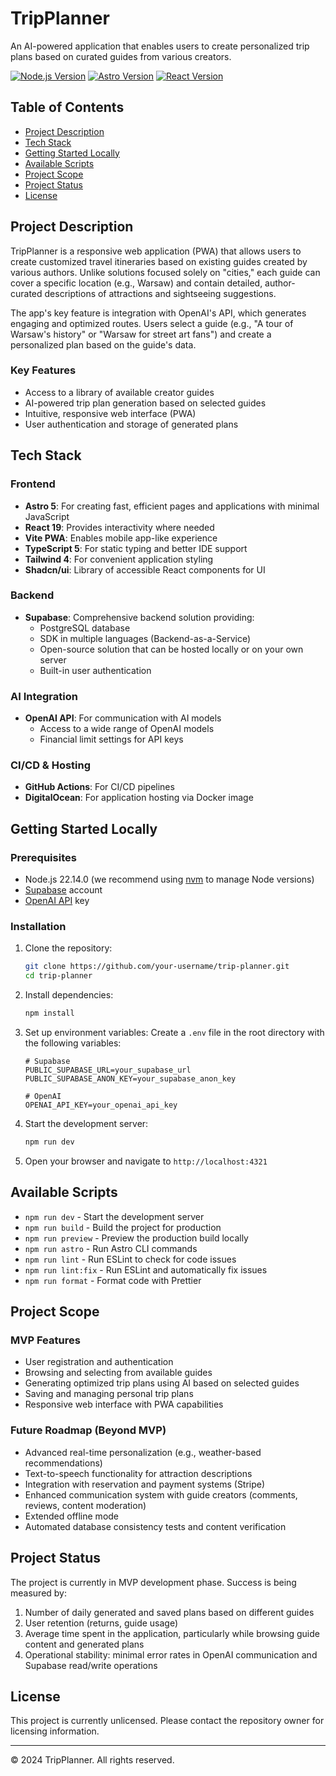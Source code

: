 # TripPlanner

An AI-powered application that enables users to create personalized trip plans based on curated guides from various creators.

[![Node.js Version](https://img.shields.io/badge/node-22.14.0-brightgreen.svg)](https://nodejs.org/)
[![Astro Version](https://img.shields.io/badge/astro-5.5.5-orange.svg)](https://astro.build/)
[![React Version](https://img.shields.io/badge/react-19.0.0-blue.svg)](https://reactjs.org/)

## Table of Contents

- [Project Description](#project-description)
- [Tech Stack](#tech-stack)
- [Getting Started Locally](#getting-started-locally)
- [Available Scripts](#available-scripts)
- [Project Scope](#project-scope)
- [Project Status](#project-status)
- [License](#license)

## Project Description

TripPlanner is a responsive web application (PWA) that allows users to create customized travel itineraries based on existing guides created by various authors. Unlike solutions focused solely on "cities," each guide can cover a specific location (e.g., Warsaw) and contain detailed, author-curated descriptions of attractions and sightseeing suggestions.

The app's key feature is integration with OpenAI's API, which generates engaging and optimized routes. Users select a guide (e.g., "A tour of Warsaw's history" or "Warsaw for street art fans") and create a personalized plan based on the guide's data.

### Key Features

- Access to a library of available creator guides
- AI-powered trip plan generation based on selected guides
- Intuitive, responsive web interface (PWA)
- User authentication and storage of generated plans

## Tech Stack

### Frontend
- **Astro 5**: For creating fast, efficient pages and applications with minimal JavaScript
- **React 19**: Provides interactivity where needed
- **Vite PWA**: Enables mobile app-like experience
- **TypeScript 5**: For static typing and better IDE support
- **Tailwind 4**: For convenient application styling
- **Shadcn/ui**: Library of accessible React components for UI

### Backend
- **Supabase**: Comprehensive backend solution providing:
  - PostgreSQL database
  - SDK in multiple languages (Backend-as-a-Service)
  - Open-source solution that can be hosted locally or on your own server
  - Built-in user authentication

### AI Integration
- **OpenAI API**: For communication with AI models
  - Access to a wide range of OpenAI models
  - Financial limit settings for API keys

### CI/CD & Hosting
- **GitHub Actions**: For CI/CD pipelines
- **DigitalOcean**: For application hosting via Docker image

## Getting Started Locally

### Prerequisites

- Node.js 22.14.0 (we recommend using [nvm](https://github.com/nvm-sh/nvm) to manage Node versions)
- [Supabase](https://supabase.io/) account
- [OpenAI API](https://openai.com/api/) key

### Installation

1. Clone the repository:
   ```bash
   git clone https://github.com/your-username/trip-planner.git
   cd trip-planner
   ```

2. Install dependencies:
   ```bash
   npm install
   ```

3. Set up environment variables:
   Create a `.env` file in the root directory with the following variables:
   ```
   # Supabase
   PUBLIC_SUPABASE_URL=your_supabase_url
   PUBLIC_SUPABASE_ANON_KEY=your_supabase_anon_key
   
   # OpenAI
   OPENAI_API_KEY=your_openai_api_key
   ```

4. Start the development server:
   ```bash
   npm run dev
   ```

5. Open your browser and navigate to `http://localhost:4321`

## Available Scripts

- `npm run dev` - Start the development server
- `npm run build` - Build the project for production
- `npm run preview` - Preview the production build locally
- `npm run astro` - Run Astro CLI commands
- `npm run lint` - Run ESLint to check for code issues
- `npm run lint:fix` - Run ESLint and automatically fix issues
- `npm run format` - Format code with Prettier

## Project Scope

### MVP Features
- User registration and authentication
- Browsing and selecting from available guides
- Generating optimized trip plans using AI based on selected guides
- Saving and managing personal trip plans
- Responsive web interface with PWA capabilities

### Future Roadmap (Beyond MVP)
- Advanced real-time personalization (e.g., weather-based recommendations)
- Text-to-speech functionality for attraction descriptions
- Integration with reservation and payment systems (Stripe)
- Enhanced communication system with guide creators (comments, reviews, content moderation)
- Extended offline mode
- Automated database consistency tests and content verification

## Project Status

The project is currently in MVP development phase. Success is being measured by:

1. Number of daily generated and saved plans based on different guides
2. User retention (returns, guide usage)
3. Average time spent in the application, particularly while browsing guide content and generated plans
4. Operational stability: minimal error rates in OpenAI communication and Supabase read/write operations

## License

This project is currently unlicensed. Please contact the repository owner for licensing information.

---

© 2024 TripPlanner. All rights reserved.
